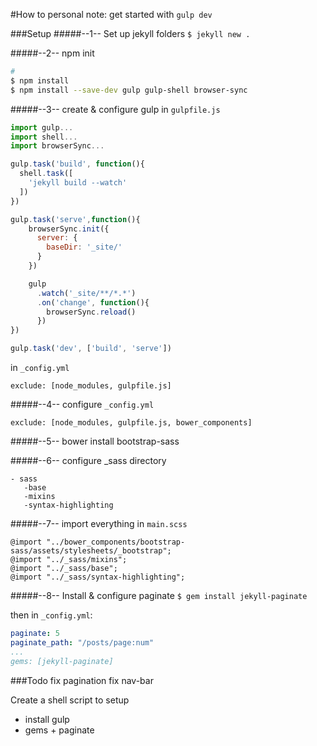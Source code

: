 #How to
personal note: get started with `gulp dev`


###Setup
#####--1-- Set up jekyll folders 
`$ jekyll new .`

#####--2-- npm init 
```sh 
#  
$ npm install
$ npm install --save-dev gulp gulp-shell browser-sync
```

#####--3-- create & configure gulp 
in `gulpfile.js`
```js
import gulp...
import shell...
import browserSync...

gulp.task('build', function(){
  shell.task([
    'jekyll build --watch'
  ])
})

gulp.task('serve',function(){
    browserSync.init({
      server: {
        baseDir: '_site/'
      }
    })

    gulp
      .watch('_site/**/*.*')
      .on('change', function(){
        browserSync.reload()
      })
})

gulp.task('dev', ['build', 'serve'])

```

in `_config.yml`
```
exclude: [node_modules, gulpfile.js]
```

#####--4-- configure `_config.yml`
```
exclude: [node_modules, gulpfile.js, bower_components]
```

#####--5-- bower install bootstrap-sass

#####--6-- configure _sass directory
```
- sass
   -base 
   -mixins
   -syntax-highlighting
```

#####--7-- import everything in `main.scss`
```
@import "../bower_components/bootstrap-sass/assets/stylesheets/_bootstrap";
@import "../_sass/mixins";
@import "../_sass/base";
@import "../_sass/syntax-highlighting";
```

#####--8-- Install & configure paginate
`$ gem install jekyll-paginate`

then in `_config.yml`:
```yml
paginate: 5
paginate_path: "/posts/page:num"
...
gems: [jekyll-paginate]
```

###Todo
fix pagination
fix nav-bar

Create a shell script to setup
- install gulp
- gems + paginate

